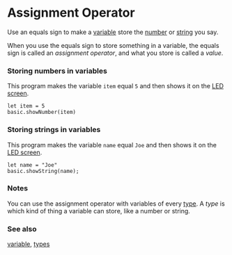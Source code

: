 # Assignment Operator

Use an equals sign to make a [variable](/blocks/variables/var) store the [number](/reference/types/number) or [string](/reference/types/string) you say.

When you use the equals sign to store something in a variable, the equals sign is called an *assignment operator*, and what you store is called a *value*.

### Storing numbers in variables

This program makes the variable `item` equal `5` and then shows it on the [LED screen](/device/screen).

```blocks
let item = 5
basic.showNumber(item)
```

### Storing strings in variables

This program makes the variable `name` equal `Joe` and then shows it on the [LED screen](/device/screen).

```blocks
let name = "Joe"
basic.showString(name);
```

### Notes

You can use the assignment operator with variables of every [type](/reference/types). A *type* is which kind of thing a variable can store, like a number or string.

### See also

[variable](/blocks/variables/var), [types](/reference/types)
